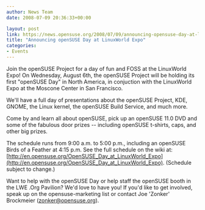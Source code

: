```yaml
---
author: News Team
date: 2008-07-09 20:36:33+00:00

layout: post
link: https://news.opensuse.org/2008/07/09/announcing-opensuse-day-at-linuxworld-expo/
title: "Announcing openSUSE Day at LinuxWorld Expo"
categories:
- Events
---
```

Join the openSUSE Project for a day of fun and FOSS at the LinuxWorld Expo! On Wednesday, August 6th, the openSUSE Project will be holding its first "openSUSE Day" in North America, in conjuction with the LinuxWorld Expo at the Moscone Center in San Francisco.

We'll have a full day of presentations about the openSUSE Project, KDE, GNOME, the Linux kernel, the openSUSE Build Service, and much more.

Come by and learn all about openSUSE, pick up an openSUSE 11.0 DVD and some of the fabulous door prizes -- including openSUSE t-shirts, caps, and other big prizes.

The schedule runs from 9:00 a.m. to 5:00 p.m., including an openSUSE Birds of a Feather at 4:15 p.m. See the full schedule on the wiki at: [http://en.opensuse.org/OpenSUSE_Day_at_LinuxWorld_Expo](http://en.opensuse.org/OpenSUSE_Day_at_LinuxWorld_Expo). (Schedule subject to change.)

Want to help with the openSUSE Day or help staff the openSUSE booth in the LWE .Org Pavilion? We'd love to have you! If you'd like to get involved, speak up on the opensuse-marketing list or contact Joe 'Zonker' Brockmeier ([zonker@opensuse.org](mailto:zonker@opensuse.org)).		
